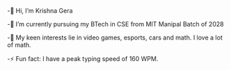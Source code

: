 -👋 Hi, I’m Krishna Gera

-👀 I’m currently pursuing my BTech in CSE from MIT Manipal Batch of 2028

-🌱 My keen interests lie in video games, esports, cars and math. I love a lot of math.

-⚡ Fun fact: I have a peak typing speed of 160 WPM.
